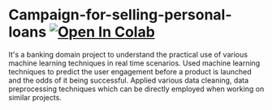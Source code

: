 # Campaign-for-selling-personal-loans [![Open In Colab](https://colab.research.google.com/assets/colab-badge.svg)](https://colab.research.google.com/github/sanjyotpanure/Campaign-for-selling-personal-loans/blob/master/Personal_Loan.ipynb)

It's a banking domain project to understand the practical use of various machine learning techniques in real time scenarios.
Used machine learning techniques to predict the user engagement before a product is launched and the odds of it being successful. 
Applied various data cleaning, data preprocessing techniques which can be directly employed when working on similar projects.
